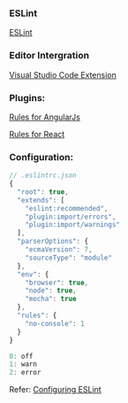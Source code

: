 ### ESLint
[ESLint](https://eslint.org)

### Editor Intergration
[Visual Studio Code Extension](https://marketplace.visualstudio.com/items?itemName=dbaeumer.vscode-eslint)

### Plugins:
[Rules for AngularJs](https://www.npmjs.com/package/eslint-plugin-angular)

[Rules for React](https://www.npmjs.com/package/eslint-plugin-react)

### Configuration:
```js
// .eslintrc.json
{
  "root": true,
  "extends": [
    "eslint:recommended",
    "plugin:import/errors",
    "plugin:import/warnings"
  ],
  "parserOptions": {
    "ecmaVersion": 7,
    "sourceType": "module"
  },
  "env": {
    "browser": true,
    "node": true,
    "mocha": true
  },
  "rules": {
    "no-console": 1
  }
}
```
```js
0: off
1: warn
2: error
```
Refer: [Configuring ESLint](https://eslint.org/docs/2.0.0/user-guide/configuring)
